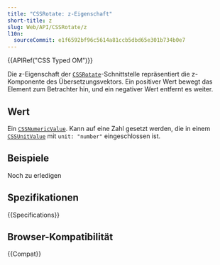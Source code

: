 ```yaml
---
title: "CSSRotate: z-Eigenschaft"
short-title: z
slug: Web/API/CSSRotate/z
l10n:
  sourceCommit: e1f6592bf96c5614a81ccb5dbd65e301b734b0e7
---
```


{{APIRef("CSS Typed OM")}}

Die **`z`**-Eigenschaft der
[`CSSRotate`](/de/docs/Web/API/CSSRotate)-Schnittstelle repräsentiert die z-Komponente des Übersetzungsvektors. Ein positiver Wert bewegt das Element zum Betrachter hin, und ein negativer Wert entfernt es weiter.

## Wert

Ein [`CSSNumericValue`](/de/docs/Web/API/CSSNumericValue). Kann auf eine Zahl gesetzt werden, die in einem [`CSSUnitValue`](/de/docs/Web/API/CSSUnitValue) mit `unit: "number"` eingeschlossen ist.

## Beispiele

Noch zu erledigen

## Spezifikationen

{{Specifications}}

## Browser-Kompatibilität

{{Compat}}
